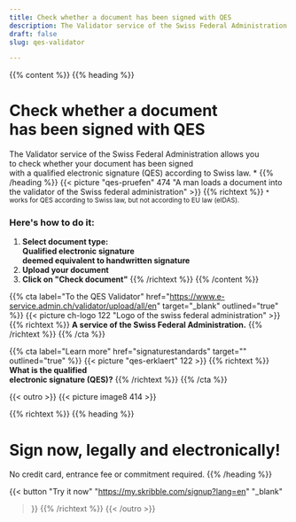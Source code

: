 ```yaml
---
title: Check whether a document has been signed with QES
description: The Validator service of the Swiss Federal Administration allows you to check whether your document has been signed with a qualified electronic signature (QES).
draft: false
slug: qes-validator

---
```


{{% content %}}
{{% heading %}}
# Check whether a document <br class="hide-for-mobile">has been signed with QES
The Validator service of the Swiss Federal Administration allows you <br class="hide-for-mobile">to check whether your document has been signed <br class="hide-for-mobile">with a qualified electronic signature (QES) according to Swiss law. *
{{% /heading %}}
{{< picture "qes-pruefen" 474 "A man loads a document into the validator of the Swiss federal administration" >}}
{{% richtext %}}
<small>* works for QES according to Swiss law, but not according to EU law (eIDAS).</small>
### Here's how to do it:
1. **Select document type: <br class="hide-for-mobile">Qualified electronic signature <br class="hide-for-mobile">deemed equivalent to handwritten signature**
2. **Upload your document**
3. **Click on "Check document"**
{{% /richtext %}}
{{% /content %}}

{{% cta
  label="To the QES Validator"
  href="https://www.e-service.admin.ch/validator/upload/all/en"
  target="_blank"
  outlined="true"
%}}
{{< picture ch-logo 122 "Logo of the swiss federal administration" >}}
{{% richtext %}}
**A service of the Swiss Federal Administration.**
{{% /richtext %}}
{{% /cta %}}

{{% cta
  label="Learn more"
  href="signaturestandards"
  target=""
  outlined="true"
%}}
{{< picture "qes-erklaert" 122 >}}
{{% richtext %}}
**What is the qualified <br class="hide-for-mobile">electronic signature (QES)?**
{{% /richtext %}}
{{% /cta %}}

[//]: # (--------------------------------------------------------------------------------------------------------------)

{{< outro >}}
{{< picture image8 414 >}}

{{% richtext %}}
{{% heading %}}
# Sign now, legally and electronically!
No credit card, entrance fee or commitment required.
{{% /heading %}}

{{< button
  "Try it now"
  "https://my.skribble.com/signup?lang=en"
  "_blank"
>}}
{{% /richtext %}}
{{< /outro >}}
